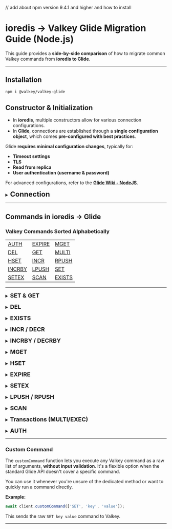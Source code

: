 // add about npm version 9.4.1 and higher and how to install

# ioredis → Valkey Glide Migration Guide (Node.js)

This guide provides a **side-by-side comparison** of how to migrate common Valkey commands from **ioredis to Glide**.

---

## Installation

```bash
npm i @valkey/valkey-glide
```

## Constructor & Initialization

- In **ioredis**, multiple constructors allow for various connection configurations.  
- In **Glide**, connections are established through a **single configuration object**, which comes **pre-configured with best practices**.

Glide **requires minimal configuration changes**, typically for:  
- **Timeout settings**  
- **TLS**  
- **Read from replica**  
- **User authentication (username & password)**  

For advanced configurations, refer to the **[Glide Wiki - NodeJS](https://github.com/valkey-io/valkey-glide/wiki/NodeJS-Wrapper)**.


<a id="constructor"></a>
<details>
<summary><b style="font-size:22px;">Connection</b></summary>

**ioredis**
```js
const Redis = require('ioredis');
const redis = new Redis();
```

**Glide**
```js
import { createClient } from '@valkey/glide';

const client = await createClient({
  address: { host: '127.0.0.1', port: 6379 }
});
```
</details>

---

## Commands in ioredis → Glide

<a id="commands-table"></a>

### **Valkey Commands Sorted Alphabetically**

| | | |
|------|------|------|
| [AUTH](#auth) | [EXPIRE](#expire) | [MGET](#mget) |
| [DEL](#del) | [GET](#set-get) | [MULTI](#transaction) |
| [HSET](#hset) | [INCR](#incr-decr) | [RPUSH](#lpush-rpush) |
| [INCRBY](#incrby-decrby) | [LPUSH](#lpush-rpush) | [SET](#set-get) |
| [SETEX](#setex) | [SCAN](#scan) | [EXISTS](#exists) |

---

<a id="set-get"></a>
<details>
<summary><b style="font-size:18px;">SET & GET</b></summary>

- **Both** ioredis and Glide support this in the same way.

**ioredis**
```js
await redis.set('key', 'value');
const val = await redis.get('key'); // "value"
```

**Glide**
```js
await client.set('key', 'value');
const val = await client.get('key'); // "value"
```
</details>

<a id="del"></a>
<details>
<summary><b style="font-size:18px;">DEL</b></summary>

The `DEL` command removes one or more keys from Valkey.

- In **ioredis**, `del()` takes multiple arguments.
- In **Glide**, `del()` expects an array.

**ioredis**
```js
await redis.del('key1', 'key2'); // 2
```

**Glide**
```js
await client.del(['key1', 'key2']); // 2
```
</details>

<a id="exists"></a>
<details>
<summary><b style="font-size:18px;">EXISTS</b></summary>

The `EXISTS` command checks if a key exists in Valkey.

- In **ioredis**, accepts one or more arguments.
- In **Glide**, expects an array of keys.
- **Both** return the number of keys that exist.

**ioredis**
```js
await redis.exists('existKey', 'nonExistKey'); // 1
```

**Glide**
```js
await client.exists(['existKey', 'nonExistKey']); // 1
```
</details>

<a id="incr-decr"></a>
<details>
<summary><b style="font-size:18px;">INCR / DECR</b></summary>

The `INCR` command **increments** the value of a key by **1**, while `DECR` **decrements** it by **1**.  

- **Both** clients support `incr` and `decr` identically.

**ioredis**
```js
await redis.incr('counter'); // counter = 1
await redis.decr('counter'); // counter = 0
```

**Glide**
```js
await client.incr('counter'); // counter = 1
await client.decr('counter'); // counter = 0
```
</details>

<a id="incrby-decrby"></a>
<details>
<summary><b style="font-size:18px;">INCRBY / DECRBY</b></summary>

The `INCRBY` command increases the **value of a key** by a specified amount.  

- **Both** behave the same: apply an integer delta to a key.

**ioredis**
```js
await redis.incrby('counter', 5); // 5
await redis.decrby('counter', 2); // 3
```

**Glide**
```js
await client.incrBy('counter', 5); // 5
await client.decrBy('counter', 2); // 3
```
</details>

<a id="mget"></a>
<details>
<summary><b style="font-size:18px;">MGET</b></summary>

The `MGET` command retrieves the values of multiple keys from Valkey.  

- In **ioredis**, `mget()` accepts multiple string arguments.
- In **Glide**, pass an array of strings.

**ioredis**
```js
const values = await redis.mget('key1', 'key2'); // ['value1', 'value2']
```

**Glide**
```js
const values = await client.mget(['key1', 'key2']); // ['value1', value2']
```
</details>

<a id="hset"></a>
<details>
<summary><b style="font-size:18px;">HSET</b></summary>

The `HSET` command sets multiple field-value pairs in a hash.  

- In **ioredis**, fields and values are passed inline.
- In **Glide**, use a key-value object.

**ioredis**
```js
await redis.hset('hash', 'key1', '1', 'key2', '2'); // 2
```

**Glide**
```js
await client.hset('hash', { key1: '1', key2: '2' }); // 2
```
</details>

<a id="expire"></a>
<details>
<summary><b style="font-size:18px;">EXPIRE</b></summary>

The `EXPIRE` command sets a time-to-live (TTL) for a key.

- **Both** clients support TTL expiration using `expire`.
- In **ioredis**, it returns a number 1 if successful or 0 if otherwise.
- In **Glide**, it returns a boolean indicating success.

**ioredis**
```js
await redis.expire('key', 10); // 1
```

**Glide**
```js
await client.expire('key', 10); // 1
```
</details>

<a id="setex"></a>
<details>
<summary><b style="font-size:18px;">SETEX</b></summary>

The `SETEX` command sets a key with an expiration time.  

- In **ioredis**, `setex` is a dedicated function.
- In **Glide**, TTL is passed as an option to `set`.

**ioredis**
```js
await redis.setex('key', 5, 'value'); // OK
```

**Glide**
```js
import { TimeUnit } from "@valkey/valkey-glide";

await client.set('key', 'value', {expiry: {type: TimeUnit.Seconds, count: 5 }}); // OK
```
</details>

<a id="lpush-rpush"></a>
<details>
<summary><b style="font-size:18px;">LPUSH / RPUSH</b></summary>

`LPUSH` adds to the start of a Valkey list, `RPUSH` to the end.

- **ioredis**: accepts multiple values, returns new list length.  
- **Glide**: values must be in an array, also returns new length.

**ioredis**
```js
await redis.lpush('list', 'a'); // 1
await redis.rpush('list', 'z'); // 2
```

**Glide**
```js
await client.lpush('list', ['a']); // 1
await client.rpush('list', ['z']); // 2
```
</details>

<a id="scan"></a>
<details>
<summary><b style="font-size:18px;">SCAN</b></summary>

- **Both** return `[nextCursor, keys[]]` in scan loop.

**ioredis**
```js
let cursor = '0';
do {
  const [next, keys] = await redis.scan(cursor);
  cursor = next;
} while (cursor !== '0');
```

**Glide**
```js
let cursor = '0';
do {
  const [next, keys] = await client.scan(cursor);
  cursor = next;
} while (cursor !== '0');
```
</details>

<a id="transaction"></a>
<details>
<summary><b style="font-size:18px;">Transactions (MULTI/EXEC)</b></summary>

The `MULTI` command starts a Valkey transaction.  
The `EXEC` command executes all queued commands in the transaction.

- In **ioredis**, transactions are started using `redis.multi()`. `exec` returns `[[error, result], ...]`
- In **Glide**, transactions are represented as a `Transaction` object. `exec` returns `[result1, result2, ...]`

**ioredis**
```js
const transaction = redis.multi()
        .set("key", "value")
        .get("key");
const result = await transaction.exec(); // 
console.log(result); // Output: [ [ null, 'OK' ], [ null, 'value' ] ]
```

**Glide**
```js
import { Transaction } from "@valkey/valkey-glide";
const transaction = new Transaction()
            .set("key", "value")
            .get("key");
const result = await client.exec(transaction);
console.log(result); // Output: ['OK', 'value']
```
</details>

<a id="auth"></a>
<details>
<summary><b style="font-size:18px;">AUTH</b></summary>

- In **ioredis**, `auth()` is a direct method call.
- In **Glide**, use `updateConnectionPassword`.

**ioredis**
```js
await redis.auth('mypass'); // OK
```

**Glide**
```js
await client.updateConnectionPassword('mypass'); // OK
```
</details>

---

### Custom Command

The `customCommand` function lets you execute any Valkey command as a raw list of arguments, **without input validation**. It's a flexible option when the standard Glide API doesn't cover a specific command.

You can use it whenever you're unsure of the dedicated method or want to quickly run a command directly.

**Example:**

```js
await client.customCommand(['SET', 'key', 'value']);
```

This sends the raw `SET key value` command to Valkey.

---



